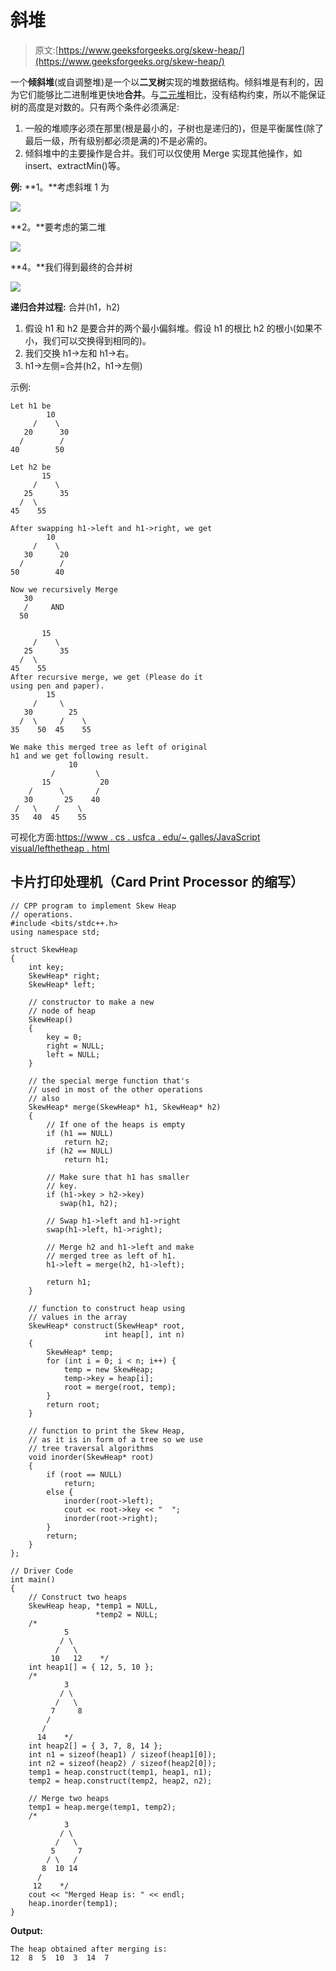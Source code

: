 # 斜堆

> 原文:[https://www.geeksforgeeks.org/skew-heap/](https://www.geeksforgeeks.org/skew-heap/)

一个**倾斜堆**(或自调整堆)是一个以**二叉树**实现的堆数据结构。倾斜堆是有利的，因为它们能够比二进制堆更快地**合并**。与[二元堆](https://www.geeksforgeeks.org/binary-heap/)相比，没有结构约束，所以不能保证树的高度是对数的。只有两个条件必须满足:

1.  一般的堆顺序必须在那里(根是最小的，子树也是递归的)，但是平衡属性(除了最后一级，所有级别都必须是满的)不是必需的。
2.  倾斜堆中的主要操作是合并。我们可以仅使用 Merge 实现其他操作，如 insert、extractMin()等。

**例:**
**1。**考虑斜堆 1 为

![](img/0459ca07d80c69f15931b1f86ce8f3d0.png)

**2。**要考虑的第二堆

![](img/07995242534a81d4df23857fa4f7bff6.png)

**4。**我们得到最终的合并树

![](img/a57ba6bd538284df47232462a99dcd29.png)

**递归合并过程:**
合并(h1，h2)

1.  假设 h1 和 h2 是要合并的两个最小偏斜堆。假设 h1 的根比 h2 的根小(如果不小，我们可以交换得到相同的)。
2.  我们交换 h1->左和 h1->右。
3.  h1->左侧=合并(h2，h1->左侧)

示例:

```
Let h1 be
        10
     /    \
   20      30
  /        /
40        50

Let h2 be
       15
     /    \
   25      35
  /  \
45    55

After swapping h1->left and h1->right, we get
        10
     /    \
   30      20
  /        /
50        40

Now we recursively Merge
   30
   /     AND   
  50

       15
     /    \
   25      35
  /  \
45    55
After recursive merge, we get (Please do it 
using pen and paper).
        15
     /     \
   30        25
  /  \     /    \
35    50  45    55

We make this merged tree as left of original
h1 and we get following result.
             10
         /         \
       15           20
    /      \       /   
   30       25    40   
 /   \    /    \
35   40  45    55
```

可视化方面:[https://www . cs . usfca . edu/~ galles/JavaScript visual/lefthetheap . html](https://www.cs.usfca.edu/~galles/JavascriptVisual/LeftistHeap.html)

## 卡片打印处理机（Card Print Processor 的缩写）

```
// CPP program to implement Skew Heap
// operations.
#include <bits/stdc++.h>
using namespace std;

struct SkewHeap
{
    int key;
    SkewHeap* right;
    SkewHeap* left;

    // constructor to make a new
    // node of heap
    SkewHeap()
    {
        key = 0;
        right = NULL;
        left = NULL;
    }

    // the special merge function that's
    // used in most of the other operations
    // also
    SkewHeap* merge(SkewHeap* h1, SkewHeap* h2)
    {
        // If one of the heaps is empty
        if (h1 == NULL)
            return h2;
        if (h2 == NULL)
            return h1;

        // Make sure that h1 has smaller
        // key.
        if (h1->key > h2->key)
           swap(h1, h2);

        // Swap h1->left and h1->right
        swap(h1->left, h1->right);

        // Merge h2 and h1->left and make
        // merged tree as left of h1.
        h1->left = merge(h2, h1->left);

        return h1;
    }

    // function to construct heap using
    // values in the array
    SkewHeap* construct(SkewHeap* root,
                     int heap[], int n)
    {
        SkewHeap* temp;
        for (int i = 0; i < n; i++) {
            temp = new SkewHeap;
            temp->key = heap[i];
            root = merge(root, temp);
        }
        return root;
    }

    // function to print the Skew Heap,
    // as it is in form of a tree so we use
    // tree traversal algorithms
    void inorder(SkewHeap* root)
    {
        if (root == NULL)
            return;
        else {
            inorder(root->left);
            cout << root->key << "  ";
            inorder(root->right);
        }
        return;
    }
};

// Driver Code
int main()
{
    // Construct two heaps
    SkewHeap heap, *temp1 = NULL,
                   *temp2 = NULL;
    /*
            5
           / \
          /   \
         10   12    */
    int heap1[] = { 12, 5, 10 };
    /*
            3
           / \
          /   \
         7     8
        /
       /
      14    */
    int heap2[] = { 3, 7, 8, 14 };
    int n1 = sizeof(heap1) / sizeof(heap1[0]);
    int n2 = sizeof(heap2) / sizeof(heap2[0]);
    temp1 = heap.construct(temp1, heap1, n1);
    temp2 = heap.construct(temp2, heap2, n2);

    // Merge two heaps
    temp1 = heap.merge(temp1, temp2);
    /*
            3
           / \
          /   \
         5     7
        / \   /
       8  10 14
      /
     12    */
    cout << "Merged Heap is: " << endl;
    heap.inorder(temp1);
}
```

**Output:** 

```
The heap obtained after merging is: 
12  8  5  10  3  14  7
```